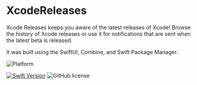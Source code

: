 # XcodeReleases

Xcode Releases keeps you aware of the latest releases of Xcode!  Browse the history of Xcode releases or use it for notifications that are sent when the latest beta is released.

It was built using the SwiftUI, Combine, and Swift Package Manager.

![Platform](https://img.shields.io/badge/platforms-iOS%2013.2%20%7C%20watchOS%206.1-blue.svg)

[![Swift Version](https://img.shields.io/badge/swift-5.1-orange.svg)](https://swift.org)
![GitHub license](https://img.shields.io/badge/license-MIT-lightgrey.svg)


